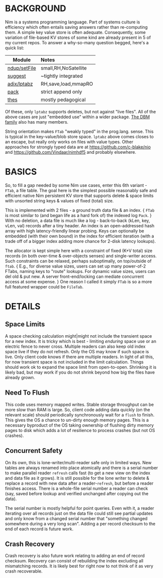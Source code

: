 BACKGROUND
==========

Nim is a systems programming language.  Part of systems culture is efficiency
which often entails saving answers rather than re-computing them.  A simple key
value store is often adequate.  Consequently, some variation of file-based KV
stores of some kind are already present in 5 of my current repos.  To answer a
why-so-many question begged, here's a quick list:

|Module                                                            |Notes               |
|------------------------------------------------------------------|:-------------------|
|[ndup/setFile](github.com/c-blake/ndup/blob/main/ndup/setFile.nim)|small,RH,NoSatellite|
|[suggest](github.com/c-blake/suggest)                             |~tightly integrated |
|[adix/lptabz](github.com/c-blake/adix/blob/master/adix/lptabz.nim)|RH,save,load,mmapRO |
|[pack](github.com/c-blake/nimsearch/blob/main/pack.nim)           |strict append only  |
|[thes](github.com/c-blake/thes)                                   |mostly pedagogical  |

Of these, only `lptabz` supports deletes, but not against "live files".  All of
the above cases are just "embedded use" within a wider package.  [The DBM
family](https://en.wikipedia.org/wiki/DBM_(computing)) also has many members.

String orientation makes `FTab` "weakly typed" in the prog.lang. sense.  This is
typical in the key-value/blob store space.  `lptabz` above comes closes to an
escape, but really only works on files with value types.  Other approaches for
strongly typed data are at https://github.com/c-blake/nio and
https://github.com/Vindaar/nimhdf5 and probably elsewhere.

BASICS
======

So, to fill a gap needed by some Nim use cases, enter this 6th variant - `FTab`,
a file table.  The goal here is the simplest possible reasonably safe and
efficient native Nim persistent KV store that supports delete & space limits
with unsorted string keys & values of fixed (total) size.

This is implemented with 2 files - a ground truth data file & an index. { `FTab`
is most similar to (and began life as a hard fork of) the indexed log `Pack`. }
With no deletion, a data file is much like a log - back-to-back (kLen, key,
vLen, val) records after a tiny header.  An index is an open-addressed hash
array with high latency-friendly linear probing.  Keys can optionally be
embedded (with their own bound) in the index for efficient iteration (with a
trade off of a bigger index adding more chance for 2-disk latency lookups).

The allocator is kept simple here with a constraint of fixed (K+V total) size
records (in both over-time & over-objects senses) and single-writer access.
Such constraints can be relaxed, perhaps suboptimally, on top/outside of `ftab`.
{ E.g., for diverse value sizes, users can set up many power-of-2 FTabs, naming
keys to "route" lookups.  For dynamic value sizes, users can del old & put new.
A server front-end/locking can mediate concurrent access at some expense. }
One reason I called it simply `FTab` is so a more full featured wrapper could be
`FileTab`.

DETAILS
=======

Space Limits
------------

A space checking calculation might|might not include the transient space for a
new index.  It is tricky which is best - limiting *enduring* space use or an
electric fence to never cross.  Multiple readers can also keep old index space
live if they do not refresh.  Only the OS may know if such space is live.  Only
client code knows if there are multiple readers.  In light of all this, for now
transient space is not included in the limit calculation.  Things should work ok
to expand the space limit from open-to-open.  Shrinking it is likely bad, but
may work if you do not shrink beyond how big the files have already grown.

Need To Flush
-------------

This code uses memory mapped writes.  Stable storage throughput can be more slow
than RAM is large.  So, client code adding data quickly (on the relevant scale)
should periodically synchronously wait for a `flush` to finish.  This gives the
OS a chance to un-dirty enough memory pages.  This is a necessary byproduct of
the OS taking ownership of flushing dirty memory pages to disk which adds a lot
of resilience to process crashes (but not OS crashes).

Concurrent Safety
-----------------

On its own, this is lone-writer/multi-reader safe only in limited ways.  New
tables are always renamed into place atomically and there is a serial number to
make parallel reader `refresh` calls fast (to get a new view on the index and
data file as it grows).  It is still possible for the lone writer to delete &
replace a record with new data after a reader-`refresh`, but before a reader
finishes access.  There is a whole-file serial number a reader can check (say,
saved before lookup and verified unchanged after copying out the data).

The serial number is mostly helpful for point queries.  Even with it, a reader
iterating over all records just on the data file could still see partial updates
and only know from a changed serial number that "something changed somewhere
during a very long scan".  Adding a per record checksum to the end of each
record is future work.

Crash Recovery
--------------

Crash recovery is also future work relating to adding an end of record checksum.
Recovery can consist of rebuilding the index excluding all mismatching records.
It is likely best for right now to not think of it as very crash recoverable.
